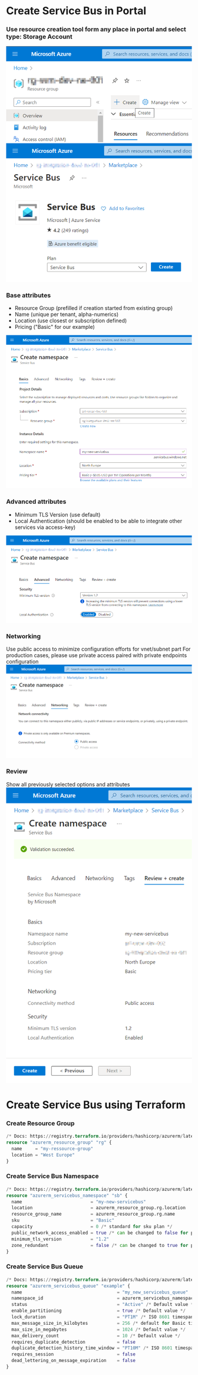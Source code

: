 # Create Service Bus in Portal

### Use resource creation tool form any place in portal and select type: Storage Account
![img.png](assets/sb_create_000.png)
![img.png](assets/sb_create_001.png)

### Base attributes

- Resource Group (prefilled if creation started from existing group)
- Name (unique per tenant, alpha-numerics)
- Location (use closest or subscription defined)
- Pricing ("Basic" for our example)

![img.png](assets/sb_create_002.png)

### Advanced attributes

- Minimum TLS Version (use default)
- Local Authentication (should be enabled to be able to integrate other services via access-key)

![img.png](assets/sb_create_003.png)

### Networking
Use public access to minimize configuration efforts for vnet/subnet part
For production cases, please use private access paired with private endpoints configuration
![img.png](assets/sb_create_004.png)

### Review
Show all previously selected options and attributes
![img.png](assets/sb_create_005.png)

# Create Service Bus using Terraform

### Create Resource Group
```terraform
/* Docs: https://registry.terraform.io/providers/hashicorp/azurerm/latest/docs/resources/resource_group */
resource "azurerm_resource_group" "rg" {
  name     = "my-ressource-group"
  location = "West Europe"
}
```

### Create Service Bus Namespace
```terraform
/* Docs: https://registry.terraform.io/providers/hashicorp/azurerm/latest/docs/resources/servicebus_namespace.html */
resource "azurerm_servicebus_namespace" "sb" {
  name                          = "my-new-servicebus"
  location                      = azurerm_resource_group.rg.location
  resource_group_name           = azurerm_resource_group.rg.name
  sku                           = "Basic"
  capacity                      = 0 /* standard for sku plan */
  public_network_access_enabled = true /* can be changed to false for premium */
  minimum_tls_version           = "1.2"
  zone_redundant                = false /* can be changed to true for premium */
}
```

### Create Service Bus Queue

```terraform
/* Docs: https://registry.terraform.io/providers/hashicorp/azurerm/latest/docs/resources/servicebus_queue */
resource "azurerm_servicebus_queue" "example" {
  name                                    = "my_new_servicebus_queue"
  namespace_id                            = azurerm_servicebus_namespace.sb.id
  status                                  = "Active" /* Default value */
  enable_partitioning                     = true /* Default value */
  lock_duration                           = "PT1M" /* ISO 8601 timespan duration, 5 min is max */
  max_message_size_in_kilobytes           = 256 /* default for Basic tier */
  max_size_in_megabytes                   = 1024 /* Default value */
  max_delivery_count                      = 10 /* Default value */
  requires_duplicate_detection            = false
  duplicate_detection_history_time_window = "PT10M" /* ISO 8601 timespan duration, 5 min is max */
  requires_session                        = false
  dead_lettering_on_message_expiration    = false
}
```
